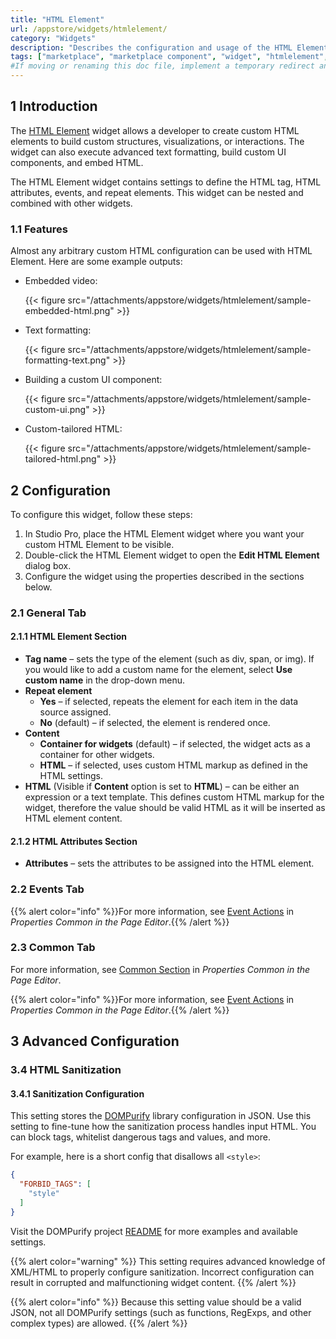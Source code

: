 ```yaml
---
title: "HTML Element"
url: /appstore/widgets/htmlelement/
category: "Widgets"
description: "Describes the configuration and usage of the HTML Element widget, which is available in the Mendix Marketplace."
tags: ["marketplace", "marketplace component", "widget", "htmlelement", "platform support"]
#If moving or renaming this doc file, implement a temporary redirect and let the respective team know they should update the URL in the product. See Mapping to Products for more details.
---
```


## 1 Introduction

The [HTML Element](https://marketplace.mendix.com/link/component/204843) widget allows a developer to create custom HTML elements to build custom structures, visualizations, or interactions. The widget can also execute advanced text formatting, build custom UI components, and embed HTML.

The HTML Element widget contains settings to define the HTML tag, HTML attributes, events, and repeat elements. This widget can be nested and combined with other widgets.

### 1.1 Features

Almost any arbitrary custom HTML configuration can be used with HTML Element. Here are some example outputs:

* Embedded video:

    {{< figure src="/attachments/appstore/widgets/htmlelement/sample-embedded-html.png" >}}

* Text formatting:

    {{< figure src="/attachments/appstore/widgets/htmlelement/sample-formatting-text.png" >}}

* Building a custom UI component:

    {{< figure src="/attachments/appstore/widgets/htmlelement/sample-custom-ui.png" >}}

* Custom-tailored HTML:

    {{< figure src="/attachments/appstore/widgets/htmlelement/sample-tailored-html.png" >}}

## 2 Configuration

To configure this widget, follow these steps:

1. In Studio Pro, place the HTML Element widget where you want your custom HTML Element to be visible.
2. Double-click the HTML Element widget to open the **Edit HTML Element** dialog box.
3. Configure the widget using the properties described in the sections below.

### 2.1 General Tab

#### 2.1.1 HTML Element Section

* **Tag name** – sets the type of the element (such as div, span, or img). If you would like to add a custom name for the element, select **Use custom name** in the drop-down menu.
* **Repeat element**
    * **Yes** – if selected, repeats the element for each item in the data source assigned.
    * **No** (default) – if selected, the element is rendered once. 
* **Content**
    * **Container for widgets** (default) – if selected, the widget acts as a container for other widgets.
    * **HTML** – if selected, uses custom HTML markup as defined in the HTML settings. 
* **HTML** (Visible if **Content** option is set to **HTML**) – can be either an expression or a text template. This defines custom HTML markup for the widget, therefore the value should be valid HTML as it will be inserted as HTML element content.

#### 2.1.2 HTML Attributes Section

* **Attributes** – sets the attributes to be assigned into the HTML element.

### 2.2 Events Tab

{{% alert color="info" %}}For more information, see [Event Actions](/refguide/on-click-event/#actions) in *Properties Common in the Page Editor*.{{% /alert %}}

### 2.3 Common Tab

For more information, see [Common Section](/refguide/common-widget-properties/#common-properties) in *Properties Common in the Page Editor*.

{{% alert color="info" %}}For more information, see [Event Actions](/refguide/on-click-event/#actions) in *Properties Common in the Page Editor*.{{% /alert %}}

## 3 Advanced Configuration

### 3.4 HTML Sanitization

#### 3.4.1 Sanitization Configuration

This setting stores the [DOMPurify](https://cure53.de/purify) library configuration in JSON. Use this setting to fine-tune how the sanitization process handles input HTML. You can block tags, whitelist dangerous tags and values, and more.

For example, here is a short config that disallows all `<style>`:

```json
{
  "FORBID_TAGS": [
    "style"
  ]
}
```

Visit the DOMPurify project [README](https://github.com/cure53/DOMPurify/blob/main/README.md) for more examples and available settings.

{{% alert color="warning" %}}
This setting requires advanced knowledge of XML/HTML to properly configure sanitization. Incorrect configuration can result in corrupted and malfunctioning widget content.
{{% /alert %}}

{{% alert color="info" %}}
Because this setting value should be a valid JSON, not all DOMPurify settings (such as functions, RegExps, and other complex types) are allowed.
{{% /alert %}}
